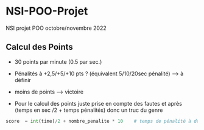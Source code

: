 # NSI-POO-Projet
 NSI projet POO octobre/novembre 2022

## **Calcul des Points**

- 30 points par minute (0.5 par sec.)
 - Pénalités à +2,5/+5/+10 pts ? (équivalent 5/10/20sec pénalité) --> à définir
- moins de points --> victoire 

- Pour le calcul des points juste prise en compte des fautes et après (temps en sec /2 + temps pénalités) donc un truc du genre 
```python
score  = int(time)/2 + nombre_penalite * 10    # temps de pénalité à définir donc 10 pas sur
```

